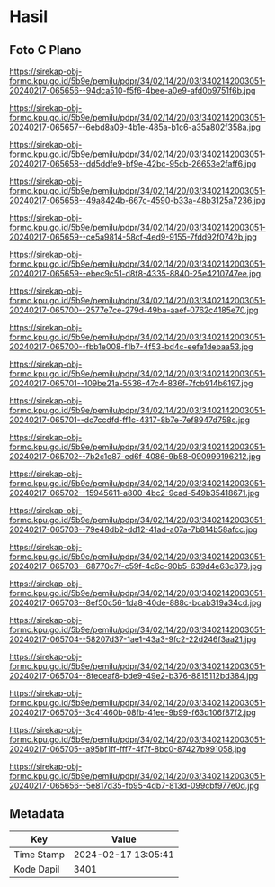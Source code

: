 # Hasil

## Foto C Plano

https://sirekap-obj-formc.kpu.go.id/5b9e/pemilu/pdpr/34/02/14/20/03/3402142003051-20240217-065656--94dca510-f5f6-4bee-a0e9-afd0b9751f6b.jpg

https://sirekap-obj-formc.kpu.go.id/5b9e/pemilu/pdpr/34/02/14/20/03/3402142003051-20240217-065657--6ebd8a09-4b1e-485a-b1c6-a35a802f358a.jpg

https://sirekap-obj-formc.kpu.go.id/5b9e/pemilu/pdpr/34/02/14/20/03/3402142003051-20240217-065658--dd5ddfe9-bf9e-42bc-95cb-26653e2faff6.jpg

https://sirekap-obj-formc.kpu.go.id/5b9e/pemilu/pdpr/34/02/14/20/03/3402142003051-20240217-065658--49a8424b-667c-4590-b33a-48b3125a7236.jpg

https://sirekap-obj-formc.kpu.go.id/5b9e/pemilu/pdpr/34/02/14/20/03/3402142003051-20240217-065659--ce5a9814-58cf-4ed9-9155-7fdd92f0742b.jpg

https://sirekap-obj-formc.kpu.go.id/5b9e/pemilu/pdpr/34/02/14/20/03/3402142003051-20240217-065659--ebec9c51-d8f8-4335-8840-25e4210747ee.jpg

https://sirekap-obj-formc.kpu.go.id/5b9e/pemilu/pdpr/34/02/14/20/03/3402142003051-20240217-065700--2577e7ce-279d-49ba-aaef-0762c4185e70.jpg

https://sirekap-obj-formc.kpu.go.id/5b9e/pemilu/pdpr/34/02/14/20/03/3402142003051-20240217-065700--fbb1e008-f1b7-4f53-bd4c-eefe1debaa53.jpg

https://sirekap-obj-formc.kpu.go.id/5b9e/pemilu/pdpr/34/02/14/20/03/3402142003051-20240217-065701--109be21a-5536-47c4-836f-7fcb914b6197.jpg

https://sirekap-obj-formc.kpu.go.id/5b9e/pemilu/pdpr/34/02/14/20/03/3402142003051-20240217-065701--dc7ccdfd-ff1c-4317-8b7e-7ef8947d758c.jpg

https://sirekap-obj-formc.kpu.go.id/5b9e/pemilu/pdpr/34/02/14/20/03/3402142003051-20240217-065702--7b2c1e87-ed6f-4086-9b58-090999196212.jpg

https://sirekap-obj-formc.kpu.go.id/5b9e/pemilu/pdpr/34/02/14/20/03/3402142003051-20240217-065702--15945611-a800-4bc2-9cad-549b35418671.jpg

https://sirekap-obj-formc.kpu.go.id/5b9e/pemilu/pdpr/34/02/14/20/03/3402142003051-20240217-065703--79e48db2-dd12-41ad-a07a-7b814b58afcc.jpg

https://sirekap-obj-formc.kpu.go.id/5b9e/pemilu/pdpr/34/02/14/20/03/3402142003051-20240217-065703--68770c7f-c59f-4c6c-90b5-639d4e63c879.jpg

https://sirekap-obj-formc.kpu.go.id/5b9e/pemilu/pdpr/34/02/14/20/03/3402142003051-20240217-065703--8ef50c56-1da8-40de-888c-bcab319a34cd.jpg

https://sirekap-obj-formc.kpu.go.id/5b9e/pemilu/pdpr/34/02/14/20/03/3402142003051-20240217-065704--58207d37-1ae1-43a3-9fc2-22d246f3aa21.jpg

https://sirekap-obj-formc.kpu.go.id/5b9e/pemilu/pdpr/34/02/14/20/03/3402142003051-20240217-065704--8feceaf8-bde9-49e2-b376-8815112bd384.jpg

https://sirekap-obj-formc.kpu.go.id/5b9e/pemilu/pdpr/34/02/14/20/03/3402142003051-20240217-065705--3c41460b-08fb-41ee-9b99-f63d106f87f2.jpg

https://sirekap-obj-formc.kpu.go.id/5b9e/pemilu/pdpr/34/02/14/20/03/3402142003051-20240217-065705--a95bf1ff-fff7-4f7f-8bc0-87427b991058.jpg

https://sirekap-obj-formc.kpu.go.id/5b9e/pemilu/pdpr/34/02/14/20/03/3402142003051-20240217-065656--5e817d35-fb95-4db7-813d-099cbf977e0d.jpg


## Metadata

| Key        | Value               |
| ---------- | ------------------- |
| Time Stamp | 2024-02-17 13:05:41 |
| Kode Dapil | 3401                |



